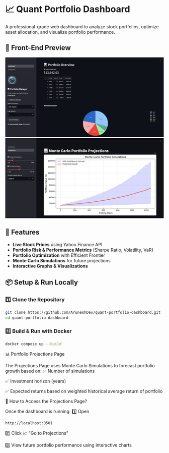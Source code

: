 # 📈 Quant Portfolio Dashboard

A professional-grade web dashboard to analyze stock portfolios, optimize asset allocation, and visualize portfolio performance.
## 🎨 Front-End Preview

![Quant Portfolio Dashboard](frontend/assets/dashboard.png)
![Quant Portfolio Projections](frontend/assets/Projections_1.png)
## 🚀 Features
- **Live Stock Prices** using Yahoo Finance API
- **Portfolio Risk & Performance Metrics** (Sharpe Ratio, Volatility, VaR)
- **Portfolio Optimization** with Efficient Frontier
- **Monte Carlo Simulations** for future projections
- **Interactive Graphs & Visualizations**

## 📦 Setup & Run Locally
### 1️⃣ Clone the Repository
```bash
git clone https://github.com/AruneshDev/quant-portfolio-dashboard.git
cd quant-portfolio-dashboard
```
### 2️⃣ Build & Run with Docker
```bash
docker compose up --build
```
📊 Portfolio Projections Page

The Projections Page uses Monte Carlo Simulations to forecast portfolio growth based on:
✅ Number of simulations

✅ Investment horizon (years)

✅ Expected returns based on weighted historical average return of portfolio

🔹 How to Access the Projections Page?

Once the dashboard is running: 
1️⃣ Open 
```bash
http://localhost:8501
```
2️⃣ Click 📈 "Go to Projections"

3️⃣ View future portfolio performance using interactive charts
